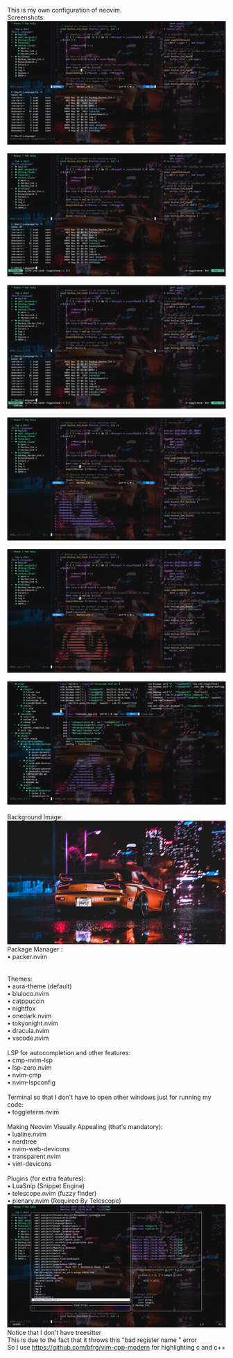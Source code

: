 This is my own configuration of neovim.
<br>
Screenshots:<br>
![Screenshot](https://github.com/TheVigilante51/nvim/blob/master/Screenshot%20(47).png)<br><br>
![Screenshot](https://github.com/TheVigilante51/nvim/blob/master/Screenshot%20(46).png)<br><br>
![Screenshot](https://github.com/TheVigilante51/nvim/blob/master/Screenshot%20(45).png)<br><br>
![Screenshot](https://github.com/TheVigilante51/nvim/blob/master/Screenshot%20(44).png)<br><br>
![Screenshot](https://github.com/TheVigilante51/nvim/blob/master/Screenshot%20(43).png)<br><br>
![Screenshot](https://github.com/TheVigilante51/nvim/blob/master/Screenshot%20(42).png)<br><br>
Background Image:
![Background Image](https://github.com/TheVigilante51/nvim/blob/master/2006638.jpg) <br>
Package Manager :<br>
 • packer.nvim<br>
<br><br>
Themes:<br>
 • aura-theme (default)<br>
 • bluloco.nvim<br>
 • catppuccin<br>
 • nightfox<br>
 • onedark.nvim<br>
 • tokyonight.nvim<br>
 • dracula.nvim<br>
 • vscode.nvim<br>
<br>
LSP for autocompletion and other features:<br>
 • cmp-nvim-lsp <br>
 • lsp-zero.nvim<br>
 • nvim-cmp<br>
 • nvim-lspconfig<br>
 <br>
Terminal so that I don't have to open other windows just for running my code:<br>
 • toggleterm.nvim<br>
<br>
Making Neovim Visually Appealing (that's mandatory):<br>
 • lualine.nvim<br>
 • nerdtree<br>
 • nvim-web-devicons<br>
 • transparent.nvim<br>
 • vim-devicons<br>
 <br>
Plugins (for extra features):<br>
 • LuaSnip (Snippet Engine)<br>
 • telescope.nvim (fuzzy finder)<br>
 • plenary.nvim (Required By Telescope)<br>
 ![Screenshot](https://github.com/TheVigilante51/nvim/blob/master/Screenshot%20(48).png)
<br>
 Notice that I don't have treesitter <br>
 This is due to the fact that it throws this "bad register name " error <br>
 So I use <https://github.com/bfrg/vim-cpp-modern> for highlighting c and c++ <br>
 
